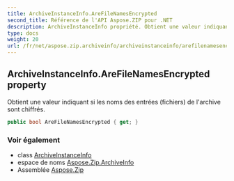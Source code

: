 ```yaml
---
title: ArchiveInstanceInfo.AreFileNamesEncrypted
second_title: Référence de l'API Aspose.ZIP pour .NET
description: ArchiveInstanceInfo propriété. Obtient une valeur indiquant si les noms des entrées fichiers de larchive sont chiffrés.
type: docs
weight: 20
url: /fr/net/aspose.zip.archiveinfo/archiveinstanceinfo/arefilenamesencrypted/
---
```

## ArchiveInstanceInfo.AreFileNamesEncrypted property

Obtient une valeur indiquant si les noms des entrées (fichiers) de l'archive sont chiffrés.

```csharp
public bool AreFileNamesEncrypted { get; }
```

### Voir également

* class [ArchiveInstanceInfo](../)
* espace de noms [Aspose.Zip.ArchiveInfo](../../archiveinstanceinfo/)
* Assemblée [Aspose.Zip](../../../)


